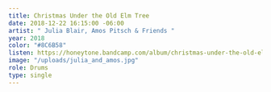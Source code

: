 ```yaml
---
title: Christmas Under the Old Elm Tree
date: 2018-12-22 16:15:00 -06:00
artist: " Julia Blair, Amos Pitsch & Friends "
year: 2018
color: "#8C6B58"
listen: https://honeytone.bandcamp.com/album/christmas-under-the-old-elm-tree
image: "/uploads/julia_and_amos.jpg"
role: Drums
type: single
---
```


